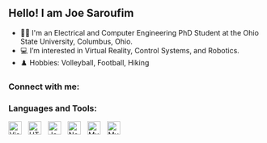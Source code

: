 ## Hello! I am Joe Saroufim
- 👨‍🎓 I'm an Electrical and Computer Engineering PhD Student at the Ohio State University, Columbus, Ohio.
- 💻 I’m interested in Virtual Reality, Control Systems, and Robotics.
- ♟️ Hobbies: Volleyball, Football, Hiking

### Connect with me:


### Languages and Tools:

<img align="left" alt="Visual Studio Code" width="26px" src="https://cdn.jsdelivr.net/gh/devicons/devicon/icons/vscode/vscode-original.svg" style="padding-right:10px;" />
<img align="left" alt="HTML5" width="26px" src="https://cdn.jsdelivr.net/gh/devicons/devicon/icons/html5/html5-original.svg" style="padding-right:10px;" />
<img align="left" alt="JavaScript" width="26px" src="https://cdn.jsdelivr.net/gh/devicons/devicon/icons/javascript/javascript-original.svg" style="padding-right:10px;" />
<img align="left" alt="Node.js" width="26px" src="https://cdn.jsdelivr.net/gh/devicons/devicon/icons/nodejs/nodejs-original.svg" style="padding-right:10px;" />
<img align="left" alt="MySQL" width="26px" src="https://cdn.jsdelivr.net/gh/devicons/devicon/icons/mysql/mysql-original.svg" style="padding-right:10px;" />
<img align="left" alt="MySQL" width="26px" src="https://upload.wikimedia.org/wikipedia/commons/2/21/Matlab_Logo.png" style="padding-right:10px;" />

